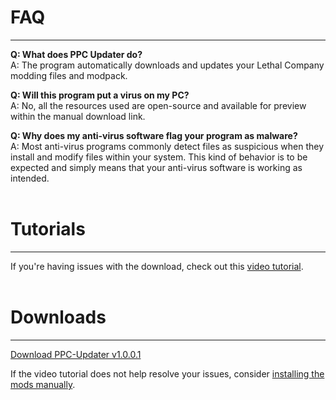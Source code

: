 # **FAQ**
_____________________

**Q: What does PPC Updater do?**<br>
A: The program automatically downloads and updates your Lethal Company modding files and modpack.

**Q: Will this program put a virus on my PC?**<br>
A: No, all the resources used are open-source and available for preview within the manual download link.

**Q: Why does my anti-virus software flag your program as malware?**<br>
A: Most anti-virus programs commonly detect files as suspicious when they install and modify files within your system. This kind of behavior is to be expected and simply means that your anti-virus software is working as intended.<br><br>

# **Tutorials**
_____________________

If you're having issues with the download, check out this <a href="https://youtu.be/g3WjZKypkIM" target="_blank">video tutorial</a>.<br><br>

# **Downloads**
_____________________

[Download PPC-Updater v1.0.0.1](https://github.com/CBonez0/PPC/releases/download/v1.0.0.1/PPC-Updater.exe)

If the video tutorial does not help resolve your issues, consider [installing the mods manually](https://www.dropbox.com/scl/fo/1qwx64hf2vh8hejgx82p0/h?rlkey=5mi4o99qu2qex4zkvmu5jmt2y&dl=1).
